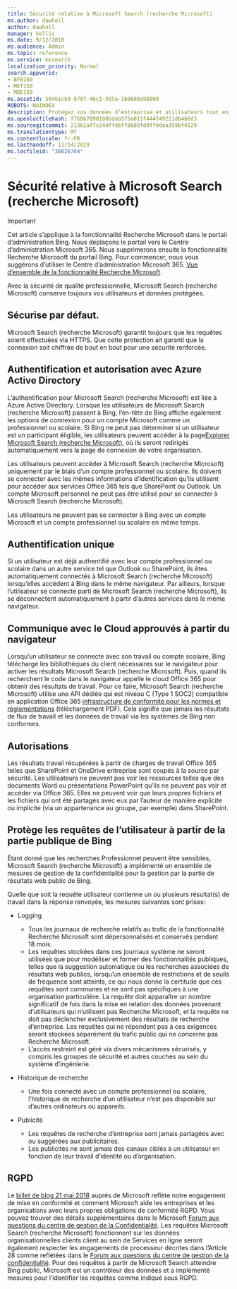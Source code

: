 ```yaml
---
title: Sécurité relative à Microsoft Search (recherche Microsoft)
ms.author: dawholl
author: dawholl
manager: kellis
ms.date: 9/12/2018
ms.audience: Admin
ms.topic: reference
ms.service: mssearch
localization_priority: Normal
search.appverid:
- BFB160
- MET150
- MOE150
ms.assetid: 50461cb9-8707-46c1-935a-1b9608a98800
ROBOTS: NOINDEX
description: Protégez vos données d’entreprise et utilisateurs tout en fournissant des informations pour les utilisateurs ayant une autorisation pour Microsoft Search (recherche Microsoft)
ms.openlocfilehash: f76067890188bdab575a011f444f49211db466d3
ms.sourcegitcommit: 21361af7c244ffd6ff8689fd0ff0daa359bf4129
ms.translationtype: MT
ms.contentlocale: fr-FR
ms.lasthandoff: 11/14/2019
ms.locfileid: "38626764"
---
```

# <a name="security-for-microsoft-search"></a>Sécurité relative à Microsoft Search (recherche Microsoft)

> [!IMPORTANT]
> Cet article s’applique à la fonctionnalité Recherche Microsoft dans le portail d’administration Bing. Nous déplaçons le portail vers le Centre d’administration Microsoft 365. Nous supprimerons ensuite la fonctionnalité Recherche Microsoft du portail Bing. Pour commencer, nous vous suggérons d’utiliser le Centre d’administration Microsoft 365. [Vue d’ensemble de la fonctionnalité Recherche Microsoft](overview-microsoft-search.md).

Avec la sécurité de qualité professionnelle, Microsoft Search (recherche Microsoft) conserve toujours vos utilisateurs et données protégées.


## <a name="secure-by-default"></a>Sécurise par défaut.

Microsoft Search (recherche Microsoft) garantit toujours que les requêtes soient effectuées via HTTPS. Que cette protection ait garanti que la connexion soit chiffrée de bout en bout pour une sécurité renforcée.
  
## <a name="authentication-and-authorization-with-azure-active-directory"></a>Authentification et autorisation avec Azure Active Directory

L’authentification pour Microsoft Search (recherche Microsoft) est liée à Azure Active Directory. Lorsque les utilisateurs de Microsoft Search (recherche Microsoft) passent à Bing, l’en-tête de Bing affiche également les options de connexion pour un compte Microsoft comme un professionnel ou scolaire. Si Bing ne peut pas déterminer si un utilisateur est un participant éligible, les utilisateurs peuvent accéder à la page[Explorer Microsoft Search (recherche Microsoft)](https://www.bing.com/business/explore), où ils seront redirigés automatiquement vers la page de connexion de votre organisation.
  
Les utilisateurs peuvent accéder à Microsoft Search (recherche Microsoft) uniquement par le biais d’un compte professionnel ou scolaire. Ils doivent se connecter avec les mêmes informations d’identification qu’ils utilisent pour accéder aux services Office 365 tels que SharePoint ou Outlook. Un compte Microsoft personnel ne peut pas être utilisé pour se connecter à Microsoft Search (recherche Microsoft).
  
Les utilisateurs ne peuvent pas se connecter à Bing avec un compte Microsoft et un compte professionnel ou scolaire en même temps.
  
## <a name="single-sign-on"></a>Authentification unique

Si un utilisateur est déjà authentifié avec leur compte professionnel ou scolaire dans un autre service tel que Outlook ou SharePoint, ils êtes automatiquement connectés à Microsoft Search (recherche Microsoft) lorsqu’elles accèdent à Bing dans le même navigateur. Par ailleurs, lorsque l’utilisateur se connecte parti de Microsoft Search (recherche Microsoft), ils se déconnectent automatiquement à partir d’autres services dans le même navigateur.
  
## <a name="communicates-with-the-trusted-cloud-from-the-browser"></a>Communique avec le Cloud approuvés à partir du navigateur

Lorsqu’un utilisateur se connecte avec son travail ou compte scolaire, Bing télécharge les bibliothèques du client nécessaires sur le navigateur pour activer les résultats Microsoft Search (recherche Microsoft). Puis, quand ils recherchent le code dans le navigateur appelle le cloud Office 365 pour obtenir des résultats de travail. Pour ce faire, Microsoft Search (recherche Microsoft) utilise une API dédiée qui est niveau C (Type 1 SOC2) compatible en application Office 365 [infrastructure de conformité pour les normes et réglementations](https://download.microsoft.com/download/B/2/7/B27B3EF3-8849-4C18-8BA4-5AD755728620/Compliance%20Framework_customer%20guidance.pdf) (téléchargement PDF). Cela signifie que jamais les résultats de flux de travail et les données de travail via les systèmes de Bing non conformes. 
  
## <a name="permissions"></a>Autorisations

Les résultats travail récupérées à partir de charges de travail Office 365 telles que SharePoint et OneDrive entreprise sont coupés à la source par sécurité. Les utilisateurs ne peuvent pas voir les ressources telles que des documents Word ou présentations PowerPoint qu’ils ne peuvent pas voir et accéder via Office 365. Elles ne peuvent voir que leurs propres fichiers et les fichiers qui ont été partagés avec eux par l’auteur de manière explicite ou implicite (via un appartenance au groupe, par exemple) dans SharePoint.
  
## <a name="protects-user-queries-from-the-public-portion-of-bing"></a>Protège les requêtes de l’utilisateur à partir de la partie publique de Bing

Étant donné que les recherches Professionnel peuvent être sensibles, Microsoft Search (recherche Microsoft) a implémenté un ensemble de mesures de gestion de la confidentialité pour la gestion par la partie de résultats web public de Bing.
  
Quelle que soit la requête utilisateur contienne un ou plusieurs résultat(s) de travail dans la réponse renvoyée, les mesures suivantes sont prises:
  
- Logging 
  - Tous les journaux de recherche relatifs au trafic de la fonctionnalité Recherche Microsoft sont dépersonnalisés et conservés pendant 18 mois.
  - Les requêtes stockées dans ces journaux système ne seront utilisées que pour modéliser et former des fonctionnalités publiques, telles que la suggestion automatique ou les recherches associées de résultats web publics, lorsqu’un ensemble de restrictions et de seuils de fréquence sont atteints, ce qui nous donne la certitude que ces requêtes sont communes et ne sont pas spécifiques à une organisation particulière. La requête doit apparaître un nombre significatif de fois dans la mise en relation des données provenant d’utilisateurs qui n’utilisent pas Recherche Microsoft, et la requête ne doit pas déclencher exclusivement des résultats de recherche d’entreprise. Les requêtes qui ne répondent pas à ces exigences seront stockées séparément du trafic public qui ne concerne pas Recherche Microsoft.
  - L’accès restreint est géré via divers mécanismes sécurisés, y compris les groupes de sécurité et autres couches au sein du système d’ingénierie.
- Historique de recherche    
  - Une fois connecté avec un compte professionnel ou scolaire, l’historique de recherche d’un utilisateur n’est pas disponible sur d’autres ordinateurs ou appareils.
 
- Publicité   
  - Les requêtes de recherche d’entreprise sont jamais partagées avec ou suggérées aux publicitaires.
  - Les publicités ne sont jamais des canaux ciblés à un utilisateur en fonction de leur travail d’identité ou d’organisation.
    
## <a name="gdpr"></a>RGPD

Le [billet de blog 21 mai 2018](https://blogs.microsoft.com/on-the-issues/2018/05/21/microsofts-commitment-to-gdpr-privacy-and-putting-customers-in-control-of-their-own-data/) auprès de Microsoft reflète notre engagement de mise en conformité et comment Microsoft aide les entreprises et les organisations avec leurs propres obligations de conformité RGPD. Vous pouvez trouver des détails supplémentaires dans le Microsoft [Forum aux questions du centre de gestion de la Confidentialité](https://www.microsoft.com/trustcenter/privacy/gdpr/gdpr-faqs). Les requêtes Microsoft Search (recherche Microsoft) fonctionnent sur les données organisationnelles clients client au sein de Services en ligne seront également respecter les engagements de processeur décrites dans l’Article 28 comme reflétées dans le [Forum aux questions du centre de gestion de la confidentialité](https://www.microsoft.com/trustcenter/privacy/gdpr/gdpr-faqs). Pour des requêtes à partir de Microsoft Search atteindre Bing public, Microsoft est un contrôleur des données et a implémenté mesures pour l’identifier les requêtes comme indiqué sous RGPD.